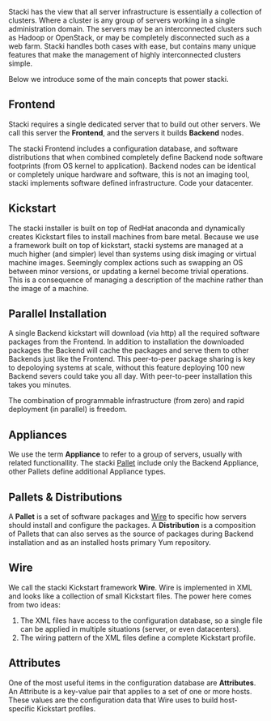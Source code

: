 Stacki has the view that all server infrastructure is essentially a collection of clusters.
Where a cluster is any group of servers working in a single administration domain.
The servers may be an interconnected clusters such as Hadoop or OpenStack, or may be
completely disconnected such as a web farm.
Stacki handles both cases with ease, but contains many unique features that
make the management of highly interconnected clusters simple.

Below we introduce some of the main concepts that power stacki.

## Frontend

Stacki requires a single dedicated server that to build out other servers.
We call this server the **Frontend**, and the servers it builds **Backend** nodes.

The stacki Frontend includes a configuration database, and software distributions
that when combined completely define Backend node software footprints
(from OS kernel to application).
Backend nodes can be identical or completely unique hardware and software, this
is not an imaging tool, stacki implements software defined infrastructure.
Code your datacenter.

## Kickstart 

The stacki installer is built on top of RedHat anaconda and
dynamically creates Kickstart files to install machines from bare
metal.
Because we use a framework built on top of kickstart,
stacki systems are managed at a much higher (and simpler) level
than systems using disk imaging or virtual machine images. 
Seemingly complex actions such as swapping an OS between minor versions,
or updating a kernel become trivial operations. 
This is a consequence of managing a description of the
machine rather than the image of a machine. 

## Parallel Installation

A single Backend kickstart will download (via http) all the required
software packages from the Frontend.
In addition to installation the downloaded packages the Backend will
cache the packages and serve them to other Backends just like the Frontend.
This peer-to-peer package sharing is key to depoloying systems at scale,
without this feature deploying 100 new Backend severs could take you all day.
With peer-to-peer installation this takes you minutes.

The combination of programmable infrastructure (from zero) and
rapid deployment (in parallel) is freedom.

## Appliances

We use the term **Appliance** to refer to a group of servers,
usually with related functionallity.
The stacki [Pallet](#pallets--distributions) include only the Backend Appliance,
other Pallets define additional Appliance types.

## Pallets & Distributions

A **Pallet** is a set of software packages and
[Wire](#wire) to specific how servers should install and configure the packages.
A **Distribution** is a composition of Pallets that can also serves as the source of packages during Backend installation and as an installed hosts primary Yum repository.

## Wire

We call the stacki Kickstart framework **Wire**.
Wire is implemented in XML and looks like a collection of small Kickstart files.
The power here comes from two ideas:

1. The XML files have access to the configuration database, so a single file can be applied in multiple situations (server, or even datacenters).
2. The wiring pattern of the XML files define a complete Kickstart profile.

## Attributes

One of the most useful items in the configuration database are **Attributes**.
An Attribute is a key-value pair that applies to a set of one or more hosts.
These values are the configuration data that Wire uses to build host-specific Kickstart profiles.

